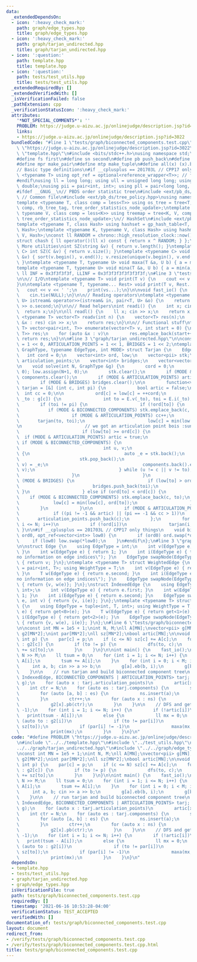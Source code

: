 ```yaml
---
data:
  _extendedDependsOn:
  - icon: ':heavy_check_mark:'
    path: graph/edge_types.hpp
    title: graph/edge_types.hpp
  - icon: ':heavy_check_mark:'
    path: graph/tarjan_undirected.hpp
    title: graph/tarjan_undirected.hpp
  - icon: ':question:'
    path: template.hpp
    title: template.hpp
  - icon: ':question:'
    path: tests/test_utils.hpp
    title: tests/test_utils.hpp
  _extendedRequiredBy: []
  _extendedVerifiedWith: []
  _isVerificationFailed: false
  _pathExtension: cpp
  _verificationStatusIcon: ':heavy_check_mark:'
  attributes:
    '*NOT_SPECIAL_COMMENTS*': ''
    PROBLEM: https://judge.u-aizu.ac.jp/onlinejudge/description.jsp?id=3022
    links:
    - https://judge.u-aizu.ac.jp/onlinejudge/description.jsp?id=3022
  bundledCode: "#line 1 \"tests/graph/biconnected_components.test.cpp\"\n#define PROBLEM\
    \ \"https://judge.u-aizu.ac.jp/onlinejudge/description.jsp?id=3022\"\n#line 2\
    \ \"template.hpp\"\n#include <bits/stdc++.h>\nusing namespace std;\n\n// Defines\n\
    #define fs first\n#define sn second\n#define pb push_back\n#define eb emplace_back\n\
    #define mpr make_pair\n#define mtp make_tuple\n#define all(x) (x).begin(), (x).end()\n\
    // Basic type definitions\n#if __cplusplus == 201703L // CPP17 only things\ntemplate\
    \ <typename T> using opt_ref = optional<reference_wrapper<T>>; // for some templates\n\
    #endif\nusing ll = long long; using ull = unsigned long long; using ld = long\
    \ double;\nusing pii = pair<int, int>; using pll = pair<long long, long long>;\n\
    #ifdef __GNUG__\n// PBDS order statistic tree\n#include <ext/pb_ds/assoc_container.hpp>\
    \ // Common file\n#include <ext/pb_ds/tree_policy.hpp>\nusing namespace __gnu_pbds;\n\
    template <typename T, class comp = less<T>> using os_tree = tree<T, null_type,\
    \ comp, rb_tree_tag, tree_order_statistics_node_update>;\ntemplate <typename K,\
    \ typename V, class comp = less<K>> using treemap = tree<K, V, comp, rb_tree_tag,\
    \ tree_order_statistics_node_update>;\n// HashSet\n#include <ext/pb_ds/assoc_container.hpp>\n\
    template <typename T, class Hash> using hashset = gp_hash_table<T, null_type,\
    \ Hash>;\ntemplate <typename K, typename V, class Hash> using hashmap = gp_hash_table<K,\
    \ V, Hash>;\nconst ll RANDOM = chrono::high_resolution_clock::now().time_since_epoch().count();\n\
    struct chash { ll operator()(ll x) const { return x ^ RANDOM; } };\n#endif\n//\
    \ More utilities\nint SZ(string &v) { return v.length(); }\ntemplate <typename\
    \ C> int SZ(C &v) { return v.size(); }\ntemplate <typename C> void UNIQUE(vector<C>\
    \ &v) { sort(v.begin(), v.end()); v.resize(unique(v.begin(), v.end()) - v.begin());\
    \ }\ntemplate <typename T, typename U> void maxa(T &a, U b) { a = max(a, b); }\n\
    template <typename T, typename U> void mina(T &a, U b) { a = min(a, b); }\nconst\
    \ ll INF = 0x3f3f3f3f, LLINF = 0x3f3f3f3f3f3f3f3f;\n#line 3 \"tests/test_utils.hpp\"\
    \n\n// I/O\ntemplate <typename T> void print(T v) {\n    cout << v << '\\n';\n\
    }\n\ntemplate <typename T, typename... Rest> void print(T v, Rest... vs) {\n \
    \   cout << v << ' ';\n    print(vs...);\n}\n\nvoid fast_io() {\n    ios_base::sync_with_stdio(false);\n\
    \    cin.tie(NULL);\n}\n\n// Reading operators\ntemplate <typename T, typename\
    \ U> istream& operator>>(istream& in, pair<T, U> &o) {\n    return in >> o.first\
    \ >> o.second;\n}\n\n// Read helpers\nint readi() {\n    int x; cin >> x;\n  \
    \  return x;\n}\n\nll readl() {\n    ll x; cin >> x;\n    return x;\n}\n\ntemplate\
    \ <typename T> vector<T> readv(int n) {\n    vector<T> res(n);\n    for (auto\
    \ &x : res) cin >> x;\n    return res;\n}\n\n// Functional stuff\ntemplate <typename\
    \ T> vector<pair<int, T>> enumerate(vector<T> v, int start = 0) {\n    vector<pair<int,\
    \ T>> res;\n    for (auto &x : v)\n        res.emplace_back(start++, x);\n   \
    \ return res;\n}\n\n#line 3 \"graph/tarjan_undirected.hpp\"\n\nconst int BICONNECTED_COMPONENTS\
    \ = 1 << 0, ARTICULATION_POINTS = 1 << 1, BRIDGES = 1 << 2;\ntemplate <typename\
    \ GraphType, typename EdgeType, int MODE> struct Tarjan {\n    EdgeType E;\n \
    \   int cord = 0;\n    vector<int> ord, low;\n    vector<pii> stk;\n\n    vector<int>\
    \ articulation_points;\n    vector<int> bridges;\n    vector<vector<pii>> components;\n\
    \n    void solve(int N, GraphType &g) {\n        cord = 0;\n        ord.assign(N+1,\
    \ 0); low.assign(N+1, 0);\n        stk.clear();\n        if (MODE & BICONNECTED_COMPONENTS)\
    \ components.clear();\n        if (MODE & ARTICULATION_POINTS) articulation_points.clear();\n\
    \        if (MODE & BRIDGES) bridges.clear();\n\n        function<void(int, int)>\
    \ tarjan = [&] (int c, int pi) {\n            bool artic = false;\n          \
    \  int cc = 0;\n\n            ord[c] = low[c] = ++cord;\n            for (auto\
    \ _to : g[c]) {\n                int to = E.v(_to), toi = E.i(_to);\n        \
    \        if (toi != pi) {\n                    if (!ord[to]) {\n             \
    \           if (MODE & BICONNECTED_COMPONENTS) stk.emplace_back(c, to);\n    \
    \                    if (MODE & ARTICULATION_POINTS) cc++;\n                 \
    \       tarjan(to, toi);\n                        low[c] = min(low[c], low[to]);\n\
    \n                        // we got an articulation point bois :sunglasses:\n\
    \                        if (low[to] >= ord[c]) {\n                          \
    \  if (MODE & ARTICULATION_POINTS) artic = true;\n                           \
    \ if (MODE & BICONNECTED_COMPONENTS) {\n                                components.push_back(vector<pii>());\n\
    \                                int u, v;\n                                do\
    \ {\n                                    auto _e = stk.back();\n             \
    \                       stk.pop_back();\n                                    tie(u,\
    \ v) = _e;\n                                    components.back().emplace_back(u,\
    \ v);\n                                } while (u != c || v != to);\n        \
    \                    }\n                        }\n                        if\
    \ (MODE & BRIDGES) {\n                            if (low[to] > ord[c])\n    \
    \                            bridges.push_back(toi);\n                       \
    \ }\n                    } else if (ord[to] < ord[c]) {\n                    \
    \    if (MODE & BICONNECTED_COMPONENTS) stk.emplace_back(c, to);\n           \
    \             low[c] = min(low[c], ord[to]);\n                    }\n        \
    \        }\n            }\n\n            if (MODE & ARTICULATION_POINTS)\n   \
    \             if ((pi != -1 && artic) || (pi == -1 && cc > 1))\n             \
    \       articulation_points.push_back(c);\n        };\n        for (int i = 1;\
    \ i <= N; i++)\n            if (!ord[i])\n                tarjan(i, -1);\n   \
    \ }\n\n#if __cplusplus == 201703L // CPP17 only things\n    void bind(opt_ref<vector<int>>\
    \ ord0, opt_ref<vector<int>> low0) {\n        if (ord0) ord.swap(*ord0);\n   \
    \     if (low0) low.swap(*low0);\n    }\n#endif\n};\n#line 3 \"graph/edge_types.hpp\"\
    \n\nstruct Edge {\n    using EdgeType = int;\n    int v(EdgeType e) { return e;\
    \ }\n    int w(EdgeType e) { return 1; }\n    int i(EdgeType e) { throw domain_error(\"\
    no information on edge indices\"); }\n    EdgeType swapNode(EdgeType e, int v)\
    \ { return v; }\n};\ntemplate <typename T> struct WeightedEdge {\n    using EdgeType\
    \ = pair<int, T>; using WeightType = T;\n    int v(EdgeType e) { return e.first;\
    \ }\n    T w(EdgeType e) { return e.second; }\n    int i(EdgeType e) { throw domain_error(\"\
    no information on edge indices\"); }\n    EdgeType swapNode(EdgeType e, int v)\
    \ { return {v, w(e)}; }\n};\nstruct IndexedEdge {\n    using EdgeType = pair<int,\
    \ int>;\n    int v(EdgeType e) { return e.first; }\n    int w(EdgeType e) { return\
    \ 1; }\n    int i(EdgeType e) { return e.second; }\n    EdgeType swapNode(EdgeType\
    \ e, int v) { return {v, i(e)}; }\n};\ntemplate <typename T> struct WeightedIndexedEdge\
    \ {\n    using EdgeType = tuple<int, T, int>; using WeightType = T;\n    int v(EdgeType\
    \ e) { return get<0>(e); }\n    T w(EdgeType e) { return get<1>(e); }\n    int\
    \ i(EdgeType e) { return get<2>(e); }\n    EdgeType swapNode(EdgeType e, int v)\
    \ { return {v, w(e), i(e)}; }\n};\n#line 6 \"tests/graph/biconnected_components.test.cpp\"\
    \n\nconst int MN = 1e5 + 1;\nint N, M;\nll A[MN];\nvector<pii> g[MN];\n\nvector<int>\
    \ g2[MN*2];\nint par[MN*2];\nll sz[MN*2];\nbool artic[MN];\n\nvoid dfs(int c,\
    \ int p) {\n    par[c] = p;\n    if (c <= N) sz[c] += A[c];\n    for (auto to\
    \ : g2[c]) {\n        if (to != p) {\n            dfs(to, c);\n            sz[c]\
    \ += sz[to];\n        }\n    }\n}\n\nint main() {\n    fast_io();\n    cin >>\
    \ N >> M;\n    ll tsum = 0;\n    for (int i = 1; i <= N; i++) {\n        cin >>\
    \ A[i];\n        tsum += A[i];\n    }\n    for (int i = 0; i < M; i++) {\n   \
    \     int a, b; cin >> a >> b;\n        g[a].eb(b, i);\n        g[b].eb(a, i);\n\
    \    }\n\n    // run tarjan and build biconnected component tree\n    Tarjan<vector<pii>[MN],\
    \ IndexedEdge, BICONNECTED_COMPONENTS | ARTICULATION_POINTS> tarj; tarj.solve(N,\
    \ g);\n    for (auto x : tarj.articulation_points)\n        artic[x] = true;\n\
    \    int ctr = N;\n    for (auto es : tarj.components) {\n        set<int> ns;\n\
    \        for (auto [a, b] : es) {\n            ns.insert(a);\n            ns.insert(b);\n\
    \        }\n        ctr++;\n        for (auto x : ns) {\n            g2[ctr].pb(x);\n\
    \            g2[x].pb(ctr);\n        }\n    }\n\n    // DFS and get ans\n    dfs(1,\
    \ -1);\n    for (int i = 1; i <= N; i++) {\n        if (!artic[i])\n         \
    \   print(tsum - A[i]);\n        else {\n            ll mx = 0;\n            for\
    \ (auto to : g2[i])\n                if (to != par[i])\n                    maxa(mx,\
    \ sz[to]);\n            if (par[i] != -1)\n                maxa(mx, tsum-sz[i]);\n\
    \            print(mx);\n        }\n    }\n}\n"
  code: "#define PROBLEM \"https://judge.u-aizu.ac.jp/onlinejudge/description.jsp?id=3022\"\
    \n#include \"../../template.hpp\"\n#include \"../test_utils.hpp\"\n#include \"\
    ../../graph/tarjan_undirected.hpp\"\n#include \"../../graph/edge_types.hpp\"\n\
    \nconst int MN = 1e5 + 1;\nint N, M;\nll A[MN];\nvector<pii> g[MN];\n\nvector<int>\
    \ g2[MN*2];\nint par[MN*2];\nll sz[MN*2];\nbool artic[MN];\n\nvoid dfs(int c,\
    \ int p) {\n    par[c] = p;\n    if (c <= N) sz[c] += A[c];\n    for (auto to\
    \ : g2[c]) {\n        if (to != p) {\n            dfs(to, c);\n            sz[c]\
    \ += sz[to];\n        }\n    }\n}\n\nint main() {\n    fast_io();\n    cin >>\
    \ N >> M;\n    ll tsum = 0;\n    for (int i = 1; i <= N; i++) {\n        cin >>\
    \ A[i];\n        tsum += A[i];\n    }\n    for (int i = 0; i < M; i++) {\n   \
    \     int a, b; cin >> a >> b;\n        g[a].eb(b, i);\n        g[b].eb(a, i);\n\
    \    }\n\n    // run tarjan and build biconnected component tree\n    Tarjan<vector<pii>[MN],\
    \ IndexedEdge, BICONNECTED_COMPONENTS | ARTICULATION_POINTS> tarj; tarj.solve(N,\
    \ g);\n    for (auto x : tarj.articulation_points)\n        artic[x] = true;\n\
    \    int ctr = N;\n    for (auto es : tarj.components) {\n        set<int> ns;\n\
    \        for (auto [a, b] : es) {\n            ns.insert(a);\n            ns.insert(b);\n\
    \        }\n        ctr++;\n        for (auto x : ns) {\n            g2[ctr].pb(x);\n\
    \            g2[x].pb(ctr);\n        }\n    }\n\n    // DFS and get ans\n    dfs(1,\
    \ -1);\n    for (int i = 1; i <= N; i++) {\n        if (!artic[i])\n         \
    \   print(tsum - A[i]);\n        else {\n            ll mx = 0;\n            for\
    \ (auto to : g2[i])\n                if (to != par[i])\n                    maxa(mx,\
    \ sz[to]);\n            if (par[i] != -1)\n                maxa(mx, tsum-sz[i]);\n\
    \            print(mx);\n        }\n    }\n}\n"
  dependsOn:
  - template.hpp
  - tests/test_utils.hpp
  - graph/tarjan_undirected.hpp
  - graph/edge_types.hpp
  isVerificationFile: true
  path: tests/graph/biconnected_components.test.cpp
  requiredBy: []
  timestamp: '2021-06-16 10:53:28-04:00'
  verificationStatus: TEST_ACCEPTED
  verifiedWith: []
documentation_of: tests/graph/biconnected_components.test.cpp
layout: document
redirect_from:
- /verify/tests/graph/biconnected_components.test.cpp
- /verify/tests/graph/biconnected_components.test.cpp.html
title: tests/graph/biconnected_components.test.cpp
---
```


